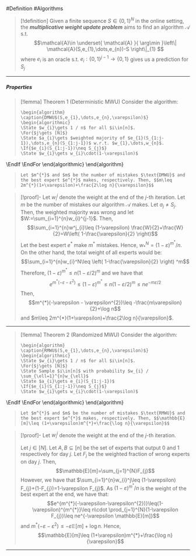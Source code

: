 #Definition #Algorithms 

> [!definition]
> Given a finite sequence $S\in \{ 0,1 \}^N$ in the online setting, the ***multiplicative weight update problem*** aims to find an algorithm $\mathcal{A}$ s.t. $$\mathcal{A}\in \underset{ \mathcal{A} }{ \arg\min }\left\| \mathcal{A}(S,e_{1},\dots,e_{n})-S \right\|_{1} $$where $e_{i}$ is an oracle s.t. $e_{i}:\{ 0,1 \}^{j-1}\to \{ 0,1 \}$ gives us a prediction for $S_{j}$
---
##### Properties
> [!lemma] Theorem 1 (Deterministic MWU)
> Consider the algorithm:
> ```pseudo
> \begin{algorithm} \caption{DMWU$(S,e_{1},\dots,e_{n},\varepsilon)$}
> \begin{algorithmic}
> \State $w_{i}\gets 1 / n$ for all $i\in[n]$.
> \For{$j\gets [N]$}
> \State $a_{i}\gets $weighted majority of $e_{1}(S_{1:j-1}),\dots,e_{n}(S_{1:j-1})$ w.r.t. $w_{1},\dots,w_{n}$.
> \If{$e_{i}(S_{1:j-1})\neq S_{j}$}
> \State $w_{i}\gets w_{i}\cdot(1-\varepsilon)$
\EndIf
\EndFor
\end{algorithmic}
\end{algorithm}
> ```
> Let $m^{*}$ and $m$ be the number of mistakes $\text{DMWU}$ and the best expert $e^{*}$ makes, respectively. Then, $$m\leq 2m^{*}(1+\varepsilon)+\frac{2\log n}{\varepsilon}$$

> [!proof]-
> Let $w_{i}^j$ denote the weight at the end of the $j$-th iteration. Let $m$ be the number of mistakes our algorithm $\mathcal{A}$ makes. Let $a_{j}\neq S_{j}$. Then, the weighted majority was wrong and let $W:=\sum_{i=1}^{n}w_{i}^{j-1}$. Then, $$\sum_{i=1}^{n}w^j_{i}\leq (1-\varepsilon) \frac{W}{2}+\frac{W}{2}=W\left( 1-\frac{\varepsilon}{2} \right)$$Let the best expert $e^{*}$ make $m^{*}$ mistakes. Hence, $w_{{*}}^N=(1-\varepsilon)^{m^{*}} / n$. On the other hand, the total weight of all experts would be: $$\sum_{i=1}^{n}w_{i}^N\leq \left( 1-\frac{\varepsilon}{2} \right) ^m$$Therefore, $(1-\varepsilon)^{m^{*}} \leq n\left( 1- \varepsilon / 2 \right)^m$ and we have that $$e^{m^{*}(-\varepsilon-\varepsilon^{2})}\leq (1-\varepsilon)^{m^{*}}\leq n(1-\varepsilon / 2)^m\leq n e^{-m\varepsilon /2}$$
> Then, $$m^{*}(-\varepsilon - \varepsilon^{2})\leq -\frac{m\varepsilon}{2}+\log n$$and $m\leq 2m^{*}(1+\varepsilon)+\frac{2\log n}{\varepsilon}$.
---
> [!lemma] Theorem 2 (Randomized MWU)
> Consider the algorithm:
> ```pseudo
> \begin{algorithm} \caption{RMWU$(S,e_{1},\dots,e_{n},\varepsilon)$}
> \begin{algorithmic}
> \State $w_{i}\gets 1 / n$ for all $i\in[n]$.
> \For{$j\gets [N]$}
> \State Sample $i\in[n]$ with probability $w_{i} / \sum_{\ell=1}^{n}w_{\ell}$
> \State $a_{i}\gets e_{i}(S_{1:j-1})$
> \If{$e_{i}(S_{1:j-1})\neq S_{j}$}
> \State $w_{i}\gets w_{i}\cdot(1-\varepsilon)$
\EndIf
\EndFor
\end{algorithmic}
\end{algorithm}
> ```
> Let $m^{*}$ and $m$ be the number of mistakes $\text{RMWU}$ and the best expert $e^{*}$ makes, respectively. Then, $$\mathbb{E}[m]\leq (1+\varepsilon)m^{*}+\frac{\log n}{\varepsilon}$$

> [!proof]-
> Let $w_{i}^j$ denote the weight at the end of the $j$-th iteration. 
> 
> Let $j\in [N]$. Let $A,B\subseteq[n]$ be the set of experts that output 0 and 1 respectively for day $j$. Let $F_{j}$ be the weighted fraction of wrong experts on day $j$. Then, $$\mathbb{E}[m]=\sum_{j=1}^{N}F_{j}$$However, we have that $\sum_{i=1}^{n}w_{i}^j\leq (1-\varepsilon) F_{j}+(1-F_{j})=1-\varepsilon F_{j}$. As $(1-\varepsilon)^{m^{*}} / n$ is the weight of the best expert at the end, we have that: $$e^{m^{*}(-\varepsilon-\varepsilon^{2})}\leq(1-\varepsilon)^{m^{*}}\leq n\cdot \prod_{j=1}^{N}(1-\varepsilon F_{j})\leq ne^{-\varepsilon \mathbb{E}[m]}$$and $m^{*}(-\varepsilon-\varepsilon^{2})\leq -\varepsilon \mathbb{E}[m]+\log n$. Hence, $$\mathbb{E}[m]\leq (1+\varepsilon)m^{*}+\frac{\log n}{\varepsilon}$$


---

